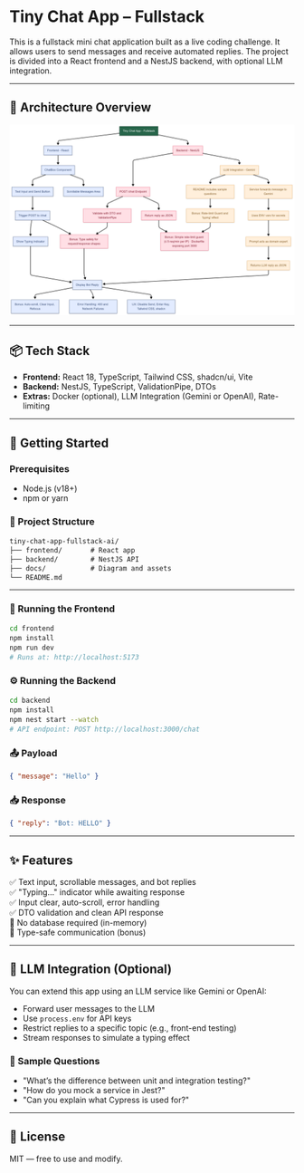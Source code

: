 # Tiny Chat App – Fullstack

This is a fullstack mini chat application built as a live coding challenge. It allows users to send messages and receive automated replies. The project is divided into a React frontend and a NestJS backend, with optional LLM integration.

---

## 🧠 Architecture Overview

<p align="center">
  <img src="docs/architecture.png" alt="Chat App Diagram" width="700" />
</p>

---

## 📦 Tech Stack

- **Frontend:** React 18, TypeScript, Tailwind CSS, shadcn/ui, Vite
- **Backend:** NestJS, TypeScript, ValidationPipe, DTOs
- **Extras:** Docker (optional), LLM Integration (Gemini or OpenAI), Rate-limiting

---

## 🚀 Getting Started

### Prerequisites

- Node.js (v18+)
- npm or yarn

### 📂 Project Structure

```
tiny-chat-app-fullstack-ai/
├── frontend/       # React app
├── backend/        # NestJS API
├── docs/           # Diagram and assets
└── README.md
```

---

### 🔧 Running the Frontend

```bash
cd frontend
npm install
npm run dev
# Runs at: http://localhost:5173
```

### ⚙️ Running the Backend

```bash
cd backend
npm install
npm nest start --watch
# API endpoint: POST http://localhost:3000/chat
```

### 📤 Payload

```json
{ "message": "Hello" }
```

### 📥 Response

```json
{ "reply": "Bot: HELLO" }
```

---

## ✨ Features

✅ Text input, scrollable messages, and bot replies  
✅ "Typing..." indicator while awaiting response  
✅ Input clear, auto-scroll, error handling  
✅ DTO validation and clean API response  
🚫 No database required (in-memory)  
🧪 Type-safe communication (bonus)

---

## 🧠 LLM Integration (Optional)

You can extend this app using an LLM service like Gemini or OpenAI:

- Forward user messages to the LLM
- Use `process.env` for API keys
- Restrict replies to a specific topic (e.g., front-end testing)
- Stream responses to simulate a typing effect

### 💬 Sample Questions

- "What’s the difference between unit and integration testing?"
- "How do you mock a service in Jest?"
- "Can you explain what Cypress is used for?"

---

## 📄 License

MIT — free to use and modify.

